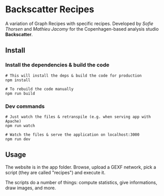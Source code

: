 # Backscatter Recipes

A variation of Graph Recipes with specific recipes. Developed by *Sofie Thorsen* and *Mathieu Jacomy* for the Copenhagen-based analysis studio **Backscatter**.

## Install

### Install the dependencies & build the code

```
# This will install the deps & build the code for production
npm install

# To rebuild the code manually
npm run build
```

### Dev commands

```
# Just watch the files & retranspile (e.g. when serving app with Apache)
npm run watch

# Watch the files & serve the application on localhost:3000
npm run dev
```

## Usage
The website is in the app folder. Browse, upload a GEXF network, pick a script (they are called "recipes") and execute it.

The scripts do a number of things: compute statistics, give informations, draw images, and more.

